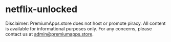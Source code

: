 # netflix-unlocked
Disclaimer: PremiumApps.store does not host or promote piracy. All content is available for informational purposes only. For any concerns, please contact us at admin@premiumapps.store.
